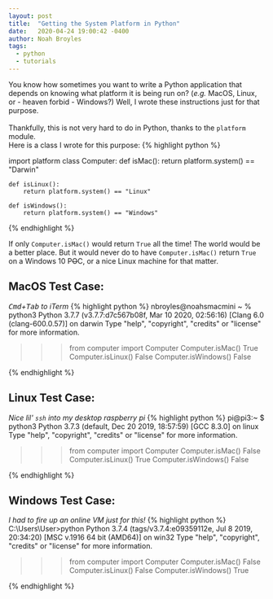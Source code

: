 ```yaml
---
layout: post
title:  "Getting the System Platform in Python"
date:   2020-04-24 19:00:42 -0400
author: Noah Broyles
tags:
  - python
  - tutorials
---
```


You know how sometimes you want to write a Python application that depends on knowing what platform it is being run on? (<em>e.g.</em> MacOS, Linux, or - heaven forbid - Windows?) Well, I wrote these instructions just for that purpose. <br><br>
Thankfully, this is not very hard to do in Python, thanks to the `platform` module.<br> Here is a class I wrote for this purpose:
{% highlight python %}

import platform
class Computer:
    def isMac():
        return platform.system() == "Darwin"

    def isLinux():
        return platform.system() == "Linux"

    def isWindows():
        return platform.system() == "Windows"

{% endhighlight %}

If only `Computer.isMac()` would return `True` all the time! The world would be a better place. But it would never do to have `Computer.isMac()` return `True` on a Windows 10 P<s>O</s>C, or a nice Linux machine for that matter. 

## MacOS Test Case:
<em><kbd>Cmd</kbd>+<kbd>Tab</kbd> to iTerm</em>
{% highlight python %}
nbroyles@noahsmacmini ~ % python3
Python 3.7.7 (v3.7.7:d7c567b08f, Mar 10 2020, 02:56:16)
[Clang 6.0 (clang-600.0.57)] on darwin
Type "help", "copyright", "credits" or "license" for more information.
>>> from computer import Computer
>>> Computer.isMac()
True
>>> Computer.isLinux()
False
>>> Computer.isWindows()
False
>>>
{% endhighlight %}

## Linux Test Case:
<em>Nice lil' `ssh` into my desktop raspberry pi</em>
{% highlight python %}
pi@pi3:~ $ python3
Python 3.7.3 (default, Dec 20 2019, 18:57:59)
[GCC 8.3.0] on linux
Type "help", "copyright", "credits" or "license" for more information.
>>> from computer import Computer
>>> Computer.isMac()
False
>>> Computer.isLinux()
True
>>> Computer.isWindows()
False
>>>
{% endhighlight %}

## Windows Test Case:
<em>I had to fire up an online VM just for this!</em>
{% highlight python %}
C:\Users\User>python
Python 3.7.4 (tags/v3.7.4:e09359112e, Jul  8 2019, 20:34:20) [MSC v.1916 64 bit (AMD64)] on win32
Type "help", "copyright", "credits" or "license" for more information.
>>> from computer import Computer
>>> Computer.isMac()
False
>>> Computer.isLinux()
False
>>> Computer.isWindows()
True
>>>
{% endhighlight %}